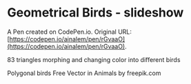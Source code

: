 # Geometrical Birds - slideshow

A Pen created on CodePen.io. Original URL: [https://codepen.io/ainalem/pen/rGvaaO](https://codepen.io/ainalem/pen/rGvaaO).

83 triangles morphing and changing color into different birds

Polygonal birds Free Vector in Animals by freepik.com
